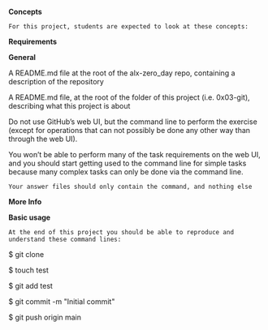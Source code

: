 **Concepts**

``For this project, students are expected to look at these concepts:``

**Requirements**

**General**

A README.md file at the root of the alx-zero_day repo, containing a description of the repository

A README.md file, at the root of the folder of this project (i.e. 0x03-git), describing what this project is about

Do not use GitHub’s web UI, but the command line to perform the exercise (except for operations that can not possibly be done any other way than through the web UI).

You won’t be able to perform many of the task requirements on the web UI, and you should start getting used to the command line for simple tasks because many complex tasks can only be done via the command line.

``Your answer files should only contain the command, and nothing else``

**More Info**

**Basic usage**

``At the end of this project you should be able to reproduce and understand these command lines:``

$ git clone <repo>
  
$ touch test
  
$ git add test
  
$ git commit -m "Initial commit"
  
$ git push origin main
